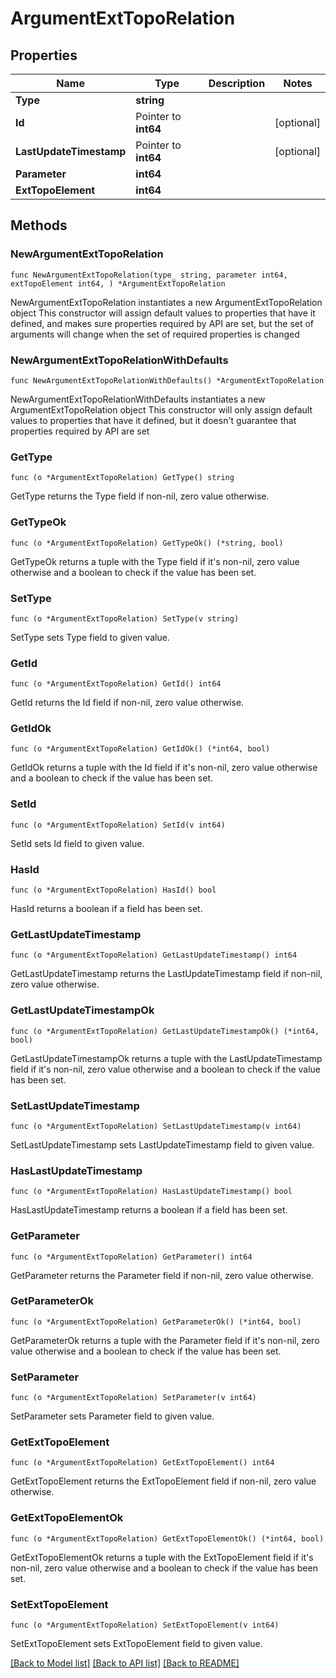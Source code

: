 # ArgumentExtTopoRelation

## Properties

Name | Type | Description | Notes
------------ | ------------- | ------------- | -------------
**Type** | **string** |  | 
**Id** | Pointer to **int64** |  | [optional] 
**LastUpdateTimestamp** | Pointer to **int64** |  | [optional] 
**Parameter** | **int64** |  | 
**ExtTopoElement** | **int64** |  | 

## Methods

### NewArgumentExtTopoRelation

`func NewArgumentExtTopoRelation(type_ string, parameter int64, extTopoElement int64, ) *ArgumentExtTopoRelation`

NewArgumentExtTopoRelation instantiates a new ArgumentExtTopoRelation object
This constructor will assign default values to properties that have it defined,
and makes sure properties required by API are set, but the set of arguments
will change when the set of required properties is changed

### NewArgumentExtTopoRelationWithDefaults

`func NewArgumentExtTopoRelationWithDefaults() *ArgumentExtTopoRelation`

NewArgumentExtTopoRelationWithDefaults instantiates a new ArgumentExtTopoRelation object
This constructor will only assign default values to properties that have it defined,
but it doesn't guarantee that properties required by API are set

### GetType

`func (o *ArgumentExtTopoRelation) GetType() string`

GetType returns the Type field if non-nil, zero value otherwise.

### GetTypeOk

`func (o *ArgumentExtTopoRelation) GetTypeOk() (*string, bool)`

GetTypeOk returns a tuple with the Type field if it's non-nil, zero value otherwise
and a boolean to check if the value has been set.

### SetType

`func (o *ArgumentExtTopoRelation) SetType(v string)`

SetType sets Type field to given value.


### GetId

`func (o *ArgumentExtTopoRelation) GetId() int64`

GetId returns the Id field if non-nil, zero value otherwise.

### GetIdOk

`func (o *ArgumentExtTopoRelation) GetIdOk() (*int64, bool)`

GetIdOk returns a tuple with the Id field if it's non-nil, zero value otherwise
and a boolean to check if the value has been set.

### SetId

`func (o *ArgumentExtTopoRelation) SetId(v int64)`

SetId sets Id field to given value.

### HasId

`func (o *ArgumentExtTopoRelation) HasId() bool`

HasId returns a boolean if a field has been set.

### GetLastUpdateTimestamp

`func (o *ArgumentExtTopoRelation) GetLastUpdateTimestamp() int64`

GetLastUpdateTimestamp returns the LastUpdateTimestamp field if non-nil, zero value otherwise.

### GetLastUpdateTimestampOk

`func (o *ArgumentExtTopoRelation) GetLastUpdateTimestampOk() (*int64, bool)`

GetLastUpdateTimestampOk returns a tuple with the LastUpdateTimestamp field if it's non-nil, zero value otherwise
and a boolean to check if the value has been set.

### SetLastUpdateTimestamp

`func (o *ArgumentExtTopoRelation) SetLastUpdateTimestamp(v int64)`

SetLastUpdateTimestamp sets LastUpdateTimestamp field to given value.

### HasLastUpdateTimestamp

`func (o *ArgumentExtTopoRelation) HasLastUpdateTimestamp() bool`

HasLastUpdateTimestamp returns a boolean if a field has been set.

### GetParameter

`func (o *ArgumentExtTopoRelation) GetParameter() int64`

GetParameter returns the Parameter field if non-nil, zero value otherwise.

### GetParameterOk

`func (o *ArgumentExtTopoRelation) GetParameterOk() (*int64, bool)`

GetParameterOk returns a tuple with the Parameter field if it's non-nil, zero value otherwise
and a boolean to check if the value has been set.

### SetParameter

`func (o *ArgumentExtTopoRelation) SetParameter(v int64)`

SetParameter sets Parameter field to given value.


### GetExtTopoElement

`func (o *ArgumentExtTopoRelation) GetExtTopoElement() int64`

GetExtTopoElement returns the ExtTopoElement field if non-nil, zero value otherwise.

### GetExtTopoElementOk

`func (o *ArgumentExtTopoRelation) GetExtTopoElementOk() (*int64, bool)`

GetExtTopoElementOk returns a tuple with the ExtTopoElement field if it's non-nil, zero value otherwise
and a boolean to check if the value has been set.

### SetExtTopoElement

`func (o *ArgumentExtTopoRelation) SetExtTopoElement(v int64)`

SetExtTopoElement sets ExtTopoElement field to given value.



[[Back to Model list]](../README.md#documentation-for-models) [[Back to API list]](../README.md#documentation-for-api-endpoints) [[Back to README]](../README.md)


